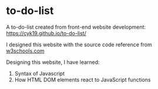 # to-do-list
A to-do-list created from front-end website development: https://cyk19.github.io/to-do-list/

I designed this website with the source code reference from [w3schools.com](https://www.w3schools.com/howto/howto_js_todolist.asp)

Designing this website, I have learned: 
1. Syntax of Javascript
2. How HTML DOM elements react to JavaScript functions


